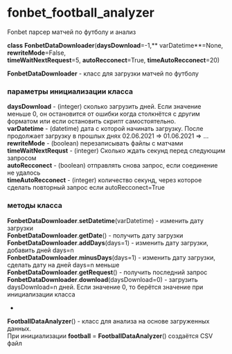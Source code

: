 <h1 class="code-line" data-line-start=0 data-line-end=1 ><a id="fonbet_football_analyzer_0"></a>fonbet_football_analyzer</h1>
<p class="has-line-data" data-line-start="1" data-line-end="2">Fonbet парсер матчей по футболу и анализ</p>
<p class="has-line-data" data-line-start="3" data-line-end="5"><strong>class</strong> <strong>FonbetDataDownloader</strong>(<strong>daysDownload</strong>=-1,** varDatetime**=None, <strong>rewriteMode</strong>=False,<br>
<strong>timeWaitNextRequest</strong>=5, <strong>autoRecconect</strong>=True, <strong>timeAutoRecconect</strong>=20)</p>
<p class="has-line-data" data-line-start="6" data-line-end="7"><strong>FonbetDataDownloader</strong> - класс для загрузки матчей по футболу</p>
<h3 class="code-line" data-line-start=8 data-line-end=9 ><a id="___8"></a>параметры инициализации класса</h3>
<p class="has-line-data" data-line-start="9" data-line-end="15"><strong>daysDownload</strong> - (integer) сколько загрузить дней. Если значение меньше 0, он остановится от ошибки когда столкнётся с другим форматом или если остановить скрипт самостоятельно.<br>
<strong>varDatetime</strong> - (datetime) дата с которой начинать загрузку. После продолжает загрузку в прошлых днях 02.06.2021 =&gt; 01.06.2021 =&gt; …<br>
<strong>rewriteMode</strong> - (boolean) перезаписывать файлы с матчами<br>
<strong>timeWaitNextRequst</strong> - (integer) Сколько ждать секунд перед следующим запросом<br>
<strong>autoRecconect</strong> - (boolean) отправлять снова запрос, если соединение не удалось<br>
<strong>timeAutoRecconect</strong> - (integer) количество секунд, через которое сделать повторный запрос если autoRecconect=True</p>
<h3 class="code-line" data-line-start=16 data-line-end=17 ><a id="__16"></a>методы класса</h3>
<p class="has-line-data" data-line-start="17" data-line-end="23"><strong>FonbetDataDownloader</strong>.<strong>setDatetime</strong>(varDatetime) - изменить дату загрузки<br>
<strong>FonbetDataDownloader</strong>.<strong>getDate</strong>() - получить дату загрузки<br>
<strong>FonbetDataDownloader</strong>.<strong>addDays</strong>(days=1) - изменить дату загрузки, добавить дней days=n<br>
<strong>FonbetDataDownloader</strong>.<strong>minusDays</strong>(days=1) - изменить дату загрузки, сделать дату на дней days=n меньше<br>
<strong>FonbetDataDownloader</strong>.<strong>getRequest</strong>() - получить последний запрос<br>
<strong>FonbetDataDownloader</strong>.<strong>download</strong>(daysDownload=0) - загрузить daysDownload=n дней. Если значение 0, то берётся значение при инициализации класса</p>
<ul>
<li class="has-line-data" data-line-start="24" data-line-end="25"></li>
</ul>
<p class="has-line-data" data-line-start="25" data-line-end="27"><strong>FootballDataAnalyzer</strong>() - класс для анализа на основе загруженных данных.<br>
При инициализации <strong>football</strong> = <strong>FootballDataAnalyzer</strong>() создаётся CSV файл</p>
